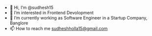 - 👋 Hi, I’m @sudhesh15
- 👀 I’m interested in Frontend Devolopment
- 🌱 I’m currently working as Software Engineer in a Startup Company, Banglore
- 📫 How to reach me sudheshholla15@gmail.com 

<!---
sudhesh15/sudhesh15 is a ✨ special ✨ repository because its `README.md` (this file) appears on your GitHub profile.
You can click the Preview link to take a look at your changes.
--->
